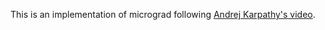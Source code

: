 This is an implementation of micrograd following [Andrej Karpathy's video](https://youtu.be/VMj-3S1tku0?si=jAfH6Z2FB-n_4135).
